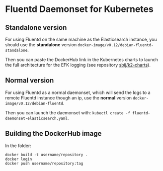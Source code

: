 # Fluentd Daemonset for Kubernetes

## Standalone version
For using Fluentd on the same machine as the Elasticsearch instance, you should use the **standalone** version `docker-image/v0.12/debian-fluentd-standalone`.

Then you can paste the DockerHub link in the Kubernetes charts to launch the full architecture for the EFK logging (see repository [sbij/k2-charts](https://github.com/sbij/k2-charts)).


## Normal version
For using Fluentd as a normal daemonset, which will send the logs to a remote Fluentd instance though an ip, use the **normal** version `docker-image/v0.12/debian-fluentd`.

Then you can launch the daemonset with: `kubectl create -f fluentd-daemonset-elasticsearch.yaml`.

## Building the DockerHub image
In the folder:
```
docker build -t username/repository .
docker login
docker push username/repository:tag
```

